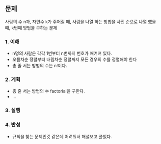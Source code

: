 ## 문제
사람의 수 n과, 자연수 k가 주어질 때, 사람을 나열 하는 방법을 사전 순으로 나열 했을 때, k번째 방법을 구하는 문제

### 1. 이해
- n명의 사람은 각각 1번부터 n번까지 번호가 매겨져 있다.
- 오름차순 정렬부터 내림차순 정렬까지 모든 경우의 수를 정렬해야 한다
- 총 줄 서는 방법의 수는 n!이다.

### 2. 계획
- 총 줄 서는 방법의 수 factorial을 구한다.
- ... 

### 3. 실행

### 4. 반성
- 규칙을 찾는 문제인것 같은데 어려워서 해설보고 풀었다.
